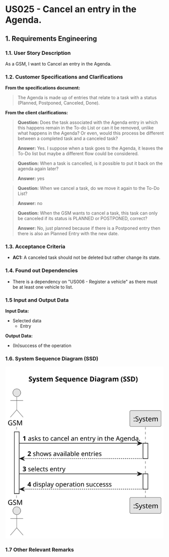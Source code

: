 # US025 - Cancel an entry in the Agenda.


## 1. Requirements Engineering

### 1.1. User Story Description
As a GSM, I want to Cancel an entry in the Agenda.

### 1.2. Customer Specifications and Clarifications 

**From the specifications document:**

> The Agenda is made up of entries that relate to a task with a status (Planned, Postponed, Canceled,
Done).


**From the client clarifications:**

> **Question:** Does the task associated with the Agenda entry in which this happens remain in the To-do List or can it be removed, unlike what happens in the Agenda? Or even, would this process be different between a completed task and a canceled task?
> 
> **Answer:** Yes. I suppose when a task goes to the Agenda, it leaves the To-Do list but maybe a different flow could be considered.


> **Question:** When a task is cancelled, is it possible to put it back on the agenda again later?
>
> **Answer:** yes

> **Question:** When we cancel a task, do we move it again to the To-Do List?
>
> **Answer:** no

> **Question:** When the GSM wants to cancel a task, this task can only be canceled if its status is PLANNED or POSTPONED, correct?
> 
> **Answer:** No, just planned because if there is a Postponed entry then there is also an Planned Entry with the new date.




### 1.3. Acceptance Criteria

* **AC1:**  A canceled task should not be deleted but rather change its
state.

### 1.4. Found out Dependencies

* There is a dependency on "US006 - Register a vehicle" as there must be at least one vehicle to list.

### 1.5 Input and Output Data

**Input Data:**

* Selected data
    * Entry

**Output Data:**

* (In)success of the operation 

### 1.6. System Sequence Diagram (SSD)

![System Sequence Diagram - Alternative One](svg/us025-system-sequence-diagram.svg)

### 1.7 Other Relevant Remarks
